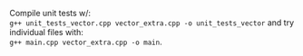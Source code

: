 Compile unit tests w/: <br>
```g++ unit_tests_vector.cpp vector_extra.cpp -o unit_tests_vector```
and try individual files with: <br>
```g++ main.cpp vector_extra.cpp -o main```.
